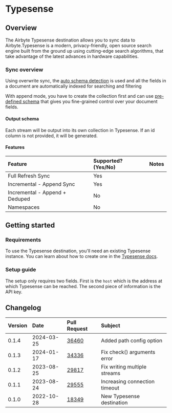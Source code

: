 # Typesense

## Overview

The Airbyte Typesense destination allows you to sync data to Airbyte.Typesense is a modern,
privacy-friendly, open source search engine built from the ground up using cutting-edge search
algorithms, that take advantage of the latest advances in hardware capabilities.

### Sync overview

Using overwrite sync, the
[auto schema detection](https://typesense.org/docs/0.23.1/api/collections.html#with-auto-schema-detection)
is used and all the fields in a document are automatically indexed for searching and filtering

With append mode, you have to create the collection first and can use
[pre-defined schema](https://typesense.org/docs/0.23.1/api/collections.html#with-pre-defined-schema)
that gives you fine-grained control over your document fields.

#### Output schema

Each stream will be output into its own collection in Typesense. If an id column is not provided, it
will be generated.

#### Features

| Feature                        | Supported?\(Yes/No\) | Notes |
| :----------------------------- | :------------------- | :---- |
| Full Refresh Sync              | Yes                  |       |
| Incremental - Append Sync      | Yes                  |       |
| Incremental - Append + Deduped | No                   |       |
| Namespaces                     | No                   |       |

## Getting started

### Requirements

To use the Typesense destination, you'll need an existing Typesense instance. You can learn about
how to create one in the [Typesense docs](https://typesense.org/docs/guide/install-typesense.html).

### Setup guide

The setup only requires two fields. First is the `host` which is the address at which Typesense can
be reached. The second piece of information is the API key.

## Changelog

| Version | Date       | Pull Request                                             | Subject                       |
| :------ | :--------- | :------------------------------------------------------- | :---------------------------- |
| 0.1.4   | 2024-03-25 | [36460](https://github.com/airbytehq/airbyte/pull/36460) | Added path config option      |
| 0.1.3   | 2024-01-17 | [34336](https://github.com/airbytehq/airbyte/pull/34336) | Fix check() arguments error   |
| 0.1.2   | 2023-08-25 | [29817](https://github.com/airbytehq/airbyte/pull/29817) | Fix writing multiple streams  |
| 0.1.1   | 2023-08-24 | [29555](https://github.com/airbytehq/airbyte/pull/29555) | Increasing connection timeout |
| 0.1.0   | 2022-10-28 | [18349](https://github.com/airbytehq/airbyte/pull/18349) | New Typesense destination     |
